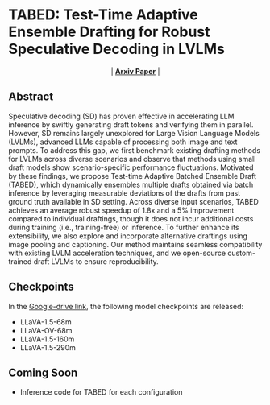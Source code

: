 # TABED: Test-Time Adaptive Ensemble Drafting for Robust Speculative Decoding in LVLMs

<p align="center">
| <a href="https://arxiv.org/abs/XXXX"><b>Arxiv Paper</b></a> |
</p>

## Abstract

Speculative decoding (SD) has proven effective in accelerating LLM inference by swiftly generating draft tokens and verifying them in parallel.
However, SD remains largely unexplored for Large Vision Language Models (LVLMs), advanced LLMs capable of processing both image and text prompts.
To address this gap, we first benchmark existing drafting methods for LVLMs across diverse scenarios and observe that methods using small draft models show scenario-specific performance fluctuations.
Motivated by these findings, we propose Test-time Adaptive Batched Ensemble Draft (TABED), which dynamically ensembles multiple drafts obtained via batch inference by leveraging measurable deviations of the drafts from past ground truth available in SD setting.
Across diverse input scenarios, TABED achieves an average robust speedup of 1.8x and a 5\% improvement compared to individual draftings, though it does not incur additional costs during training (i.e., training-free) or inference.
To further enhance its extensibility, we also explore and incorporate alternative draftings using image pooling and captioning.
Our method maintains seamless compatibility with existing LVLM acceleration techniques, and we open-source custom-trained draft LVLMs to ensure reproducibility.

## Checkpoints
In the [Google-drive link](https://drive.google.com/drive/folders/1VO5XB4piOBQH-nXk9q-nXAzVvtPjiHRY?usp=sharing), the following model checkpoints are released:
- LLaVA-1.5-68m
- LLaVA-OV-68m
- LLaVA-1.5-160m
- LLaVA-1.5-290m

## Coming Soon
- Inference code for TABED for each configuration
